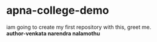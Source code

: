 # apna-college-demo
iam going to create my first repository with this, greet me.
<br>
<b>author-venkata narendra nalamothu</b>
